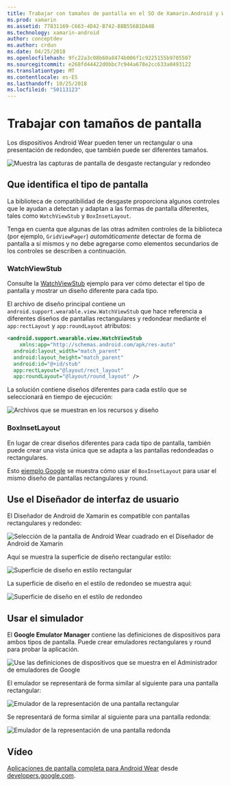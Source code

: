 ```yaml
---
title: Trabajar con tamaños de pantalla en el SO de Xamarin.Android y Wear
ms.prod: xamarin
ms.assetid: 77831169-C663-4D42-B742-B8B556B1DA4B
ms.technology: xamarin-android
author: conceptdev
ms.author: crdun
ms.date: 04/25/2018
ms.openlocfilehash: 9fc22a3c08b60a8474b006f1c9225155b9705507
ms.sourcegitcommit: e268fd44422d0bbc7c944a678e2cc633a0493122
ms.translationtype: MT
ms.contentlocale: es-ES
ms.lasthandoff: 10/25/2018
ms.locfileid: "50113123"
---
```

# <a name="working-with-screen-sizes"></a>Trabajar con tamaños de pantalla

Los dispositivos Android Wear pueden tener un rectangular o una presentación de redondeo, que también puede ser diferentes tamaños.

![Muestra las capturas de pantalla de desgaste rectangular y redondeo](screen-sizes-images/moyeu-wear.png)

## <a name="identifying-screen-type"></a>Que identifica el tipo de pantalla

La biblioteca de compatibilidad de desgaste proporciona algunos controles que le ayudan a detectan y adaptan a las formas de pantalla diferentes, tales como `WatchViewStub` y `BoxInsetLayout`.

Tenga en cuenta que algunas de las otras admiten controles de la biblioteca (por ejemplo, `GridViewPager`) *automáticamente* detectar de forma de pantalla a sí mismos y no debe agregarse como elementos secundarios de los controles se describen a continuación.

### <a name="watchviewstub"></a>WatchViewStub

Consulte la [WatchViewStub](https://developer.xamarin.com/samples/WatchViewStub/) ejemplo para ver cómo detectar el tipo de pantalla y mostrar un diseño diferente para cada tipo.

El archivo de diseño principal contiene un `android.support.wearable.view.WatchViewStub` que hace referencia a diferentes diseños de pantallas rectangulares y redondear mediante el `app:rectLayout` y `app:roundLayout` atributos:

```xml
<android.support.wearable.view.WatchViewStub
    xmlns:app="http://schemas.android.com/apk/res-auto"
  android:layout_width="match_parent"
  android:layout_height="match_parent"
  android:id="@+id/stub"
  app:rectLayout="@layout/rect_layout"
  app:roundLayout="@layout/round_layout" />
```

La solución contiene diseños diferentes para cada estilo que se seleccionará en tiempo de ejecución:

![Archivos que se muestran en los recursos y diseño](screen-sizes-images/solution.png)


### <a name="boxinsetlayout"></a>BoxInsetLayout

En lugar de crear diseños diferentes para cada tipo de pantalla, también puede crear una vista única que se adapta a las pantallas redondeadas o rectangulares.

Esto [ejemplo Google](https://developer.android.com/training/wearables/ui/layouts.html#same-layout) se muestra cómo usar el `BoxInsetLayout` para usar el mismo diseño de pantallas rectangulares y round.


## <a name="wear-ui-designer"></a>Use el Diseñador de interfaz de usuario

El Diseñador de Android de Xamarin es compatible con pantallas rectangulares y redondeo:

![Selección de la pantalla de Android Wear cuadrado en el Diseñador de Android de Xamarin](screen-sizes-images/design-screen-type.png)

Aquí se muestra la superficie de diseño rectangular estilo:

![Superficie de diseño en estilo rectangular](screen-sizes-images/design-rect.png) 

La superficie de diseño en el estilo de redondeo se muestra aquí:

![Superficie de diseño en el estilo de redondeo](screen-sizes-images/design-round.png)


## <a name="wear-simulator"></a>Usar el simulador

El **Google Emulator Manager** contiene las definiciones de dispositivos para ambos tipos de pantalla. Puede crear emuladores rectangulares y round para probar la aplicación.

![Use las definiciones de dispositivos que se muestra en el Administrador de emuladores de Google](screen-sizes-images/emulator-devices.png)

El emulador se representará de forma similar al siguiente para una pantalla rectangular:

![Emulador de la representación de una pantalla rectangular](screen-sizes-images/recipe-2.png) 

Se representará de forma similar al siguiente para una pantalla redonda:

![Emulador de la representación de una pantalla redonda](screen-sizes-images/recipe-2-round.png)

## <a name="video"></a>Vídeo

[Aplicaciones de pantalla completa para Android Wear](https://www.youtube.com/watch?v=naf_WbtFAlY) desde [developers.google.com](https://www.youtube.com/channel/UC_x5XG1OV2P6uZZ5FSM9Ttw).

